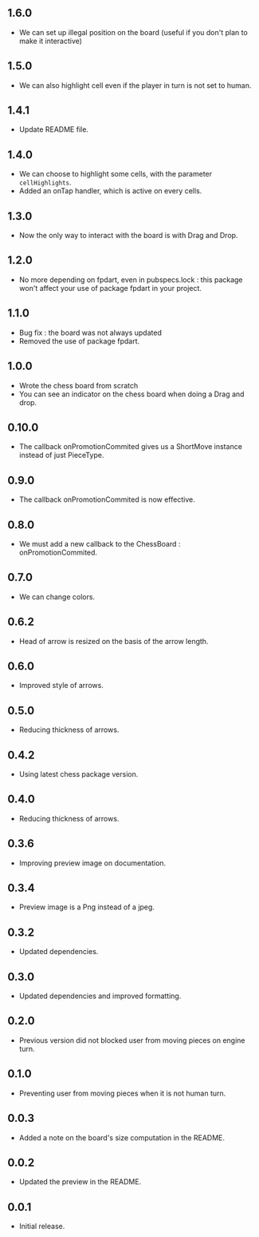 ## 1.6.0

* We can set up illegal position on the board (useful if you don't plan to make it interactive)

## 1.5.0

* We can also highlight cell even if the player in turn is not set to human.

## 1.4.1

* Update README file.

## 1.4.0

* We can choose to highlight some cells, with the parameter `cellHighlights`.
* Added an onTap handler, which is active on every cells.

## 1.3.0

* Now the only way to interact with the board is with Drag and Drop.

## 1.2.0

* No more depending on fpdart, even in pubspecs.lock : this package won't affect your use
of package fpdart in your project.

## 1.1.0

* Bug fix : the board was not always updated
* Removed the use of package fpdart.

## 1.0.0

* Wrote the chess board from scratch
* You can see an indicator on the chess board when doing a Drag and drop.

## 0.10.0

* The callback onPromotionCommited gives us a ShortMove instance instead of just PieceType.

## 0.9.0

* The callback onPromotionCommited is now effective.

## 0.8.0

* We must add a new callback to the ChessBoard : onPromotionCommited.

## 0.7.0

* We can change colors.

## 0.6.2

* Head of arrow is resized on the basis of the arrow length.

## 0.6.0

* Improved style of arrows.

## 0.5.0

* Reducing thickness of arrows.

## 0.4.2

* Using latest chess package version.

## 0.4.0

* Reducing thickness of arrows.

## 0.3.6

* Improving preview image on documentation.

## 0.3.4

* Preview image is a Png instead of a jpeg.

## 0.3.2

* Updated dependencies.

## 0.3.0

* Updated dependencies and improved formatting.

## 0.2.0

* Previous version did not blocked user from moving pieces on engine turn.

## 0.1.0

* Preventing user from moving pieces when it is not human turn.

## 0.0.3

* Added a note on the board's size computation in the README.

## 0.0.2

* Updated the preview in the README.

## 0.0.1

* Initial release.
